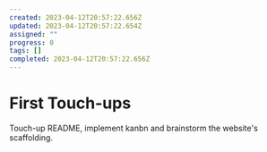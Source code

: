 ```yaml
---
created: 2023-04-12T20:57:22.656Z
updated: 2023-04-12T20:57:22.654Z
assigned: ""
progress: 0
tags: []
completed: 2023-04-12T20:57:22.656Z
---
```


# First Touch-ups

Touch-up README, implement kanbn and brainstorm the website's scaffolding.
